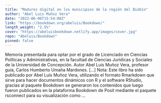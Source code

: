```yaml
---
title: "Madurez digital en los municipios de la región del Biobío"
author: "Abel Luis Muñoz Vera"
date: "2023-06-06T15:54:08Z"
link: "https://bookdown.org/abeluis/Bookdown/"
length_weight: "2.5%"
cover: "https://abeluisbookdown.netlify.app/images/cover.jpg"
repo: "Abeluis/Bookdown"
pinned: false
---
```


Memoria presentada para optar por el grado de Licenciado en Ciencias Políticas y Administrativas, en la facultad de Ciencias Jurídicas y Sociales de la Universidad de Concepción. Autor Abel Luis Muñoz Vera, profesor guía, Carlos Humberto Umaña Mardones. [...] Nota: Este libro ha sido publicado por Abel Luis Muñoz Vera, utilizando el formato Rmarkdown que sirve para hacer documentos dinámicos con R y el software RStudio, gracias al paquete Bookdown se generaron los contenidos que luego fueron publicados en la plataforma Bookdown de Posit mediante el paquete rsconnect para su visualización como  ...
